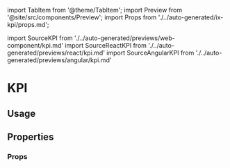 import TabItem from '@theme/TabItem';
import Preview from '@site/src/components/Preview';
import Props from './../auto-generated/ix-kpi/props.md';

import SourceKPI from './../auto-generated/previews/web-component/kpi.md'
import SourceReactKPI from './../auto-generated/previews/react/kpi.md'
import SourceAngularKPI from './../auto-generated/previews/angular/kpi.md'

# KPI

## Usage

<Preview name="kpi" height="35rem">
  <TabItem value="javascript">
    <SourceKPI />
  </TabItem>
  <TabItem value="react">
    <SourceReactKPI />
  </TabItem>
  <TabItem value="angular">
    <SourceAngularKPI />
  </TabItem>
</Preview>

## Properties

### Props

<Props />
